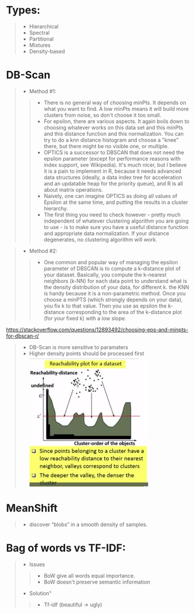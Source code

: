 # Types:
>* Hierarchical
>* Spectral
>* Partitional
>* Mixtures
>* Density-based

# DB-Scan

>* Method #1:
>>* There is no general way of choosing minPts. It depends on what you want to find. A low minPts means it will build more clusters from noise, so don't choose it too small.
>>* For epsilon, there are various aspects. It again boils down to choosing whatever works on this data set and this minPts and this distance function and this normalization. You can try to do a knn distance histogram and choose a "knee" there, but there might be no visible one, or multiple.
>>* OPTICS is a successor to DBSCAN that does not need the epsilon parameter (except for performance reasons with index support, see Wikipedia). It's much nicer, but I believe it is a pain to implement in R, because it needs advanced data structures (ideally, a data index tree for acceleration and an updatable heap for the priority queue), and R is all about matrix operations.
>>* Naively, one can imagine OPTICS as doing all values of Epsilon at the same time, and putting the results in a cluster hierarchy.
>>* The first thing you need to check however - pretty much independent of whatever clustering algorithm you are going to use - is to make sure you have a useful distance function and appropriate data normalization. If your distance degenerates, no clustering algorithm will work.

>* Method #2:
>>* One common and popular way of managing the epsilon parameter of DBSCAN is to compute a k-distance plot of your dataset. Basically, you compute the k-nearest neighbors (k-NN) for each data point to understand what is the density distribution of your data, for different k. the KNN is handy because it is a non-parametric method. Once you choose a minPTS (which strongly depends on your data), you fix k to that value. Then you use as epsilon the k-distance corresponding to the area of the k-distance plot (for your fixed k) with a low slope.

https://stackoverflow.com/questions/12893492/choosing-eps-and-minpts-for-dbscan-r/
>* DB-Scan is more sensitive to paramaters
>* Higher density points should be processed first
![001.text_clustering_visualing_db_scan.jpg](img/001.text_clustering_visualing_db_scan.jpg)

# MeanShift
>* discover “blobs” in a smooth density of samples.


# Bag of words vs TF-IDF:
>* Issues 
>>* BoW give all words equal importance.
>>* BoW doesn't preserve semantic information
>* Solution"
>>* Tf-idf (beautiful -> ugly)

 

